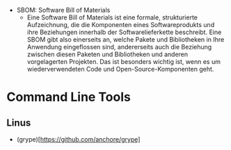 - SBOM: Software Bill of Materials
    - Eine Software Bill of Materials ist eine formale, strukturierte Aufzeichnung, die die Komponenten eines Softwareprodukts und ihre Beziehungen innerhalb der Softwarelieferkette beschreibt. Eine SBOM gibt also einerseits an, welche Pakete und Bibliotheken in Ihre Anwendung eingeflossen sind, andererseits auch die Beziehung zwischen diesen Paketen und Bibliotheken und anderen vorgelagerten Projekten. Das ist besonders wichtig ist, wenn es um wiederverwendeten Code und Open-Source-Komponenten geht.

# Command Line Tools
## Linus
- (grype)[https://github.com/anchore/grype]